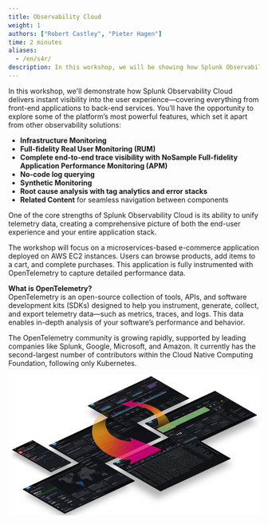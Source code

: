 ```yaml
---
title: Observability Cloud
weight: 1
authors: ["Robert Castley", "Pieter Hagen"]
time: 2 minutes
aliases:
  - /en/s4r/
description: In this workshop, we will be showing how Splunk Observability Cloud provides instant visibility of the user experience – from the perspective of the front-end application to its back-end services – Letting you experience some of the most compelling product features and differentiators of Splunk Observability Cloud.
---
```


In this workshop, we'll demonstrate how Splunk Observability Cloud delivers instant visibility into the user experience—covering everything from front-end applications to back-end services. You’ll have the opportunity to explore some of the platform’s most powerful features, which set it apart from other observability solutions:

- **Infrastructure Monitoring**  
- **Full-fidelity Real User Monitoring (RUM)**  
- **Complete end-to-end trace visibility with NoSample Full-fidelity Application Performance Monitoring (APM)**  
- **No-code log querying**  
- **Synthetic Monitoring**  
- **Root cause analysis with tag analytics and error stacks**  
- **Related Content** for seamless navigation between components

One of the core strengths of Splunk Observability Cloud is its ability to unify telemetry data, creating a comprehensive picture of both the end-user experience and your entire application stack.  

The workshop will focus on a microservices-based e-commerce application deployed on AWS EC2 instances. Users can browse products, add items to a cart, and complete purchases. This application is fully instrumented with OpenTelemetry to capture detailed performance data.

**What is OpenTelemetry?**  
OpenTelemetry is an open-source collection of tools, APIs, and software development kits (SDKs) designed to help you instrument, generate, collect, and export telemetry data—such as metrics, traces, and logs. This data enables in-depth analysis of your software’s performance and behavior.

The OpenTelemetry community is growing rapidly, supported by leading companies like Splunk, Google, Microsoft, and Amazon. It currently has the second-largest number of contributors within the Cloud Native Computing Foundation, following only Kubernetes.

![Full Stack](images/splunk-full-stack.png)
